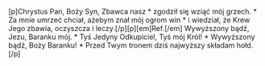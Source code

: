 [p]Chrystus Pan, Boży Syn, Zbawca nasz * zgodził się wziąć mój grzech. * Za mnie umrzeć chciał, ażebym znał mój ogrom win * i wiedział, że Krew Jego zbawia, oczyszcza i leczy.[/p][p][em]Ref.[/em] Wywyższony bądź, Jezu, Baranku mój. * Tyś Jedyny Odkupiciel, Tyś mój Król! * Wywyższony bądź, Boży Baranku! * Przed Twym tronem dziś najwyższy składam hołd.[/p]